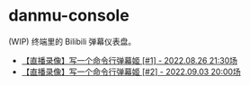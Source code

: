 # danmu-console

(WIP) 终端里的 Bilibili 弹幕仪表盘。

- [【直播录像】写一个命令行弹幕姬 [#1] - 2022.08.26 21:30场](https://www.bilibili.com/video/BV1ze4y1Z7Tu/)
- [【直播录像】写一个命令行弹幕姬 [#2] - 2022.09.03 20:00场](https://www.bilibili.com/video/BV1mK411Z7d9)
